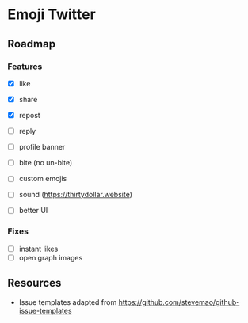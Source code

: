 # Emoji Twitter

## Roadmap

### Features

- [x] like
- [x] share
- [x] repost

- [ ] reply
- [ ] profile banner
- [ ] bite (no un-bite)
- [ ] custom emojis
- [ ] sound (<https://thirtydollar.website>)
- [ ] better UI

### Fixes

- [ ] instant likes
- [ ] open graph images

## Resources

- Issue templates adapted from <https://github.com/stevemao/github-issue-templates>
